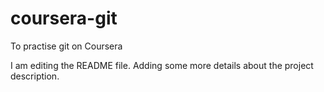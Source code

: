 # coursera-git
To practise git on Coursera

I am editing the README file. Adding some more details about the project description.

